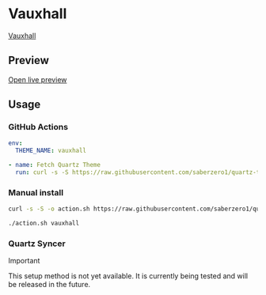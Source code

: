 # Vauxhall

[Vauxhall](https//github.com/CyanVoxel)

## Preview

[Open live preview](https://quartz-themes.github.io/vauxhall/)

## Usage

### GitHub Actions

```yaml
env:
  THEME_NAME: vauxhall
```

```yaml
- name: Fetch Quartz Theme
  run: curl -s -S https://raw.githubusercontent.com/saberzero1/quartz-themes/master/action.sh | bash -s -- $THEME_NAME
```

### Manual install

```bash
curl -s -S -o action.sh https://raw.githubusercontent.com/saberzero1/quartz-themes/master/action.sh

./action.sh vauxhall
```

### Quartz Syncer

> [!IMPORTANT]
> This setup method is not yet available. It is currently being tested and will be released in the future.
